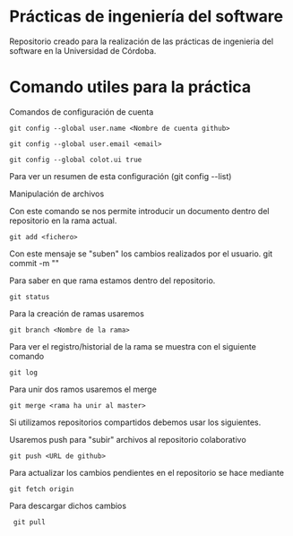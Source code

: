# Prácticas de ingeniería del software
Repositorio creado para la realización de las prácticas de ingenieria del software en la Universidad de Córdoba.


# Comando utiles para la práctica

Comandos de configuración de cuenta

    git config --global user.name <Nombre de cuenta github>

    git config --global user.email <email>  

    git config --global colot.ui true


Para ver un resumen de esta configuración (git config --list)

Manipulación de archivos

Con este comando se nos permite introducir un documento dentro del repositorio en la rama actual.

    git add <fichero>  

Con este mensaje se "suben" los cambios realizados por el usuario.
git commit -m "<Mensaje a introducir>"
  
Para saber en que rama estamos dentro del repositorio.
  ```
  git status
  ```
Para la creación de ramas usaremos
     
    git branch <Nombre de la rama>
    
Para ver el registro/historial de la rama se muestra con el siguiente comando

    
    git log
     
Para unir dos ramos usaremos el merge
    
    git merge <rama ha unir al master>
      
Si utilizamos repositorios compartidos debemos usar los siguientes.


Usaremos push para "subir" archivos al repositorio colaborativo

     
    git push <URL de github>
Para actualizar los cambios pendientes en el repositorio se hace mediante

     
    git fetch origin
      
Para descargar dichos cambios

     
     git pull
       

 



